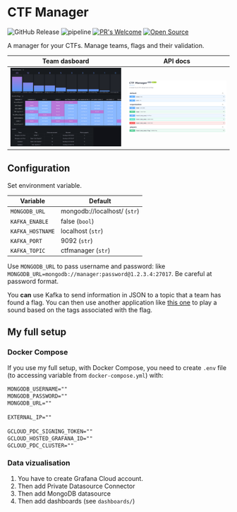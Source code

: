 # CTF Manager

![GitHub Release](https://img.shields.io/github/release/tterb/PlayMusic.svg?style=flat)
![pipeline](https://github.com/tanguynicolas/CTF-Manager/actions/workflows/container.yml/badge.svg)
[![PR's Welcome](https://img.shields.io/badge/PRs-welcome-brightgreen.svg?style=flat)](http://makeapullrequest.com)
[![Open Source](https://badges.frapsoft.com/os/v1/open-source.svg?v=103)](https://opensource.org/)

A manager for your CTFs. Manage teams, flags and their validation.

  Team dasboard               |  API docs
:----------------------------:|:----------------------:
 ![](docs/team_dashboard.png) | ![](docs/api_docs.png)

## Configuration

Set environment variable.

| Variable         | Default                      |
| ---------------- | ---------------------------- |
| `MONGODB_URL`    | mongodb://localhost/ (`str`) |
| `KAFKA_ENABLE`   | false (`bool`)               |
| `KAFKA_HOSTNAME` | localhost (`str`)            |
| `KAFKA_PORT`     | 9092 (`str`)                 |
| `KAFKA_TOPIC`    | ctfmanager (`str`)           |

Use `MONGODB_URL` to pass username and password: like `MONGODB_URL=mongodb://manager:password@1.2.3.4:27017`. Be careful at password format.

You **can** use Kafka to send information in JSON to a topic that a team has found a flag. You can then use another application like [this one](https://github.com/tanguynicolas/Audio-Playback-from-Kafka) to play a sound based on the tags associated with the flag.

## My full setup

### Docker Compose

If you use my full setup, with Docker Compose, you need to create `.env` file (to accessing variable from `docker-compose.yml`) with:

```shell
MONGODB_USERNAME=""
MONGODB_PASSWORD=""
MONGODB_URL=""

EXTERNAL_IP=""

GCLOUD_PDC_SIGNING_TOKEN=""
GCLOUD_HOSTED_GRAFANA_ID=""
GCLOUD_PDC_CLUSTER=""
```

### Data vizualisation

1. You have to create Grafana Cloud account.
2. Then add Private Datasource Connector
3. Then add MongoDB datasource
4. Then add dashboards (see `dashboards/`)
